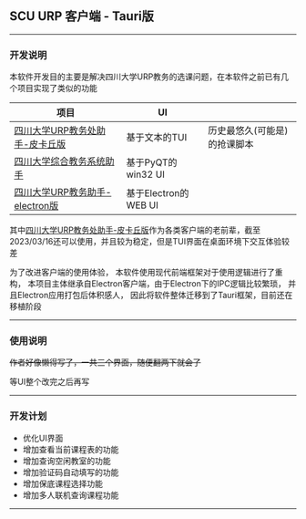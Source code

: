 ## SCU URP 客户端 - Tauri版

--------------------

### 开发说明

本软件开发目的主要是解决四川大学URP教务的选课问题，在本软件之前已有几个项目实现了类似的功能


| 项目                                                                     | UI                |                 |
|------------------------------------------------------------------------|-------------------|-----------------|
| [四川大学URP教务处助手-皮卡丘版](https://github.com/PIKACHUIM/UrpHelps)             | 基于文本的TUI          | 历史最悠久(可能是)的抢课脚本 |
| [四川大学综合教务系统助手](https://github.com/IcyFeather233/SCU-URP-Helper)        | 基于PyQT的win32 UI   |                 |
| [四川大学URP教务助手-electron版](https://github.com/randomCui/scu-urp-electron) | 基于Electron的WEB UI |                 |

其中[四川大学URP教务处助手-皮卡丘版](https://github.com/PIKACHUIM/UrpHelps)作为各类客户端的老前辈，截至2023/03/16还可以使用，并且较为稳定，但是TUI界面在桌面环境下交互体验较差

为了改进客户端的使用体验，
本软件使用现代前端框架对于使用逻辑进行了重构，
本项目主体继承自Electron客户端，由于Electron下的IPC逻辑比较繁琐，
并且Electron应用打包后体积感人，
因此将软件整体迁移到了Tauri框架，目前还在移植阶段

-------------------------------

### 使用说明

~~作者好像懒得写了，一共三个界面，随便翻两下就会了~~

等UI整个改完之后再写

-------------------------------

### 开发计划

- 优化UI界面
- 增加查看当前课程表的功能
- 增加查询空闲教室的功能
- 增加验证码自动填写的功能
- 增加保底课程选择功能
- 增加多人联机查询课程功能

-------------------------


